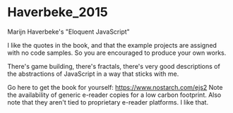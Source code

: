 # Haverbeke_2015
Marijn Haverbeke's "Eloquent JavaScript"

I like the quotes in the book, and that the example projects are assigned with no code samples.  So you are encouraged to produce your own works.

There's game building, there's fractals, there's very good descriptions of the abstractions of JavaScript in a way that sticks with me.  

Go here to get the book for yourself: https://www.nostarch.com/ejs2
Note the availability of generic e-reader copies for a low carbon footprint.  Also note that they aren't tied to proprietary e-reader platforms.  I like that.